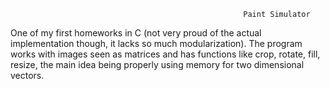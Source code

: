                                                         Paint Simulator
                                                        
 One of my first homeworks in C (not very proud of the actual implementation though, it lacks so much modularization). The program works with images seen as matrices and has functions like crop, rotate, fill, resize, the main idea being properly using memory for two dimensional vectors.

